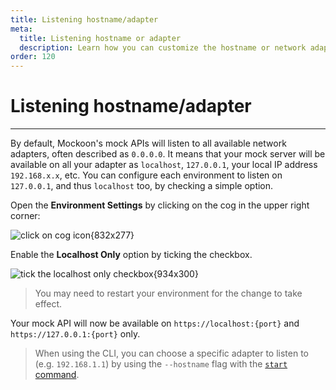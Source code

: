 ```yaml
---
title: Listening hostname/adapter
meta:
  title: Listening hostname or adapter
  description: Learn how you can customize the hostname or network adapter your mock API will listen to
order: 120
---
```


# Listening hostname/adapter

---

By default, Mockoon's mock APIs will listen to all available network adapters, often described as `0.0.0.0`. It means that your mock server will be available on all your adapter as `localhost`, `127.0.0.1`, your local IP address `192.168.x.x`, etc.
You can configure each environment to listen on `127.0.0.1`, and thus `localhost` too, by checking a simple option. 

Open the **Environment Settings** by clicking on the cog in the upper right corner:

![click on cog icon{832x277}](/images/docs/open-settings.png)

Enable the **Localhost Only** option by ticking the checkbox. 

![tick the localhost only checkbox{934x300}](/images/docs/enable-localhost-only.png)

> You may need to restart your environment for the change to take effect.

Your mock API will now be available on `https://localhost:{port}` and `https://127.0.0.1:{port}` only.

> When using the CLI, you can choose a specific adapter to listen to (e.g. `192.168.1.1`) by using the `--hostname` flag with the [`start` command](https://github.com/mockoon/cli#mockoon-cli-start).
